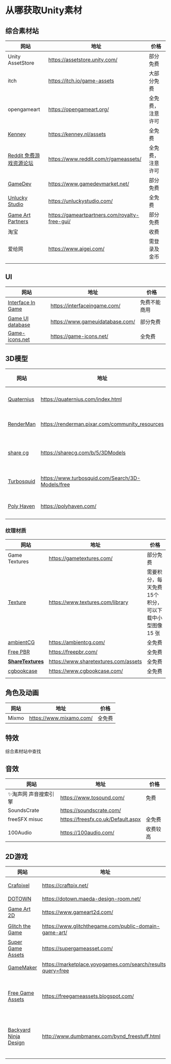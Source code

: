 # 从哪获取Unity素材

## 综合素材站

| 网站                                                         | 地址                                          | 价格             |
| ------------------------------------------------------------ | --------------------------------------------- | ---------------- |
| Unity AssetStore                                             | https://assetstore.unity.com/                 | 部分免费         |
| itch                                                         | https://itch.io/game-assets                   | 大部分免费       |
| opengameart                                                  | https://opengameart.org/                      | 全免费，注意许可 |
| [Kenney](https://kenney.nl/assets)                           | https://kenney.nl/assets                      | 全免费           |
| [Reddit 免费游戏资源论坛](https://www.reddit.com/r/gameassets/) | https://www.reddit.com/r/gameassets/          | 全免费，注意许可 |
| [GameDev](https://www.gamedevmarket.net/)                    | https://www.gamedevmarket.net/                | 部分免费         |
| [Unlucky Studio](https://unluckystudio.com/)                 | https://unluckystudio.com/                    | 全免费           |
| [Game Art Partners](https://gameartpartners.com/royalty-free-gui/) | https://gameartpartners.com/royalty-free-gui/ | 部分免费         |
| 淘宝                                                         |                                               | 收费             |
| 爱给网                                                       | https://www.aigei.com/                        | 需登录及金币     |
|                                                              |                                               |                  |

## UI

| 网站                                                | 地址                            | 价格         |
| --------------------------------------------------- | ------------------------------- | ------------ |
| [Interface In Game](https://interfaceingame.com/)   | https://interfaceingame.com/    | 免费不能商用 |
| [Game UI database](https://www.gameuidatabase.com/) | https://www.gameuidatabase.com/ | 部分免费     |
| [Game-icons.net](https://game-icons.net/)           | https://game-icons.net/         | 全免费       |



## 3D模型

| 网站                                                         | 地址                                             | 价格     |
| ------------------------------------------------------------ | ------------------------------------------------ | -------- |
| [Quaternius](https://quaternius.com/index.html)              | https://quaternius.com/index.html                | 全免费   |
| [RenderMan](https://renderman.pixar.com/community_resources) | https://renderman.pixar.com/community_resources  | 全免费   |
| [share cg](https://sharecg.com/b/5/3DModels)                 | https://sharecg.com/b/5/3DModels                 | 部分免费 |
| [Turbosquid](https://www.turbosquid.com/Search/3D-Models/free) | https://www.turbosquid.com/Search/3D-Models/free | 全免费   |
| [Poly Haven](https://polyhaven.com/)                         | https://polyhaven.com/                           | 全免费   |

### 纹理材质

| 网站                                                      | 地址                                 | 价格                                                  |
| --------------------------------------------------------- | ------------------------------------ | ----------------------------------------------------- |
| Game Textures                                             | https://gametextures.com/            | 部分免费                                              |
| [Texture](https://www.textures.com/library)               | https://www.textures.com/library     | 需要积分，每天免费 15个积分，可以下载中小型图像 15 张 |
| [ambientCG](https://ambientcg.com/)                       | https://ambientcg.com/               | 全免费                                                |
| [Free PBR](https://freepbr.com/)                          | https://freepbr.com/                 | 全免费                                                |
| **[ShareTextures](https://www.sharetextures.com/assets)** | https://www.sharetextures.com/assets | 全免费                                                |
| [cgbookcase](https://www.cgbookcase.com/)                 | https://www.cgbookcase.com/          | 全免费                                                |
|                                                           |                                      |                                                       |



## 角色及动画

| 网站  | 地址                    | 价格   |
| ----- | ----------------------- | ------ |
| Mixmo | https://www.mixamo.com/ | 全免费 |



## 特效

综合素材站中查找



## 音效

| 网站                 | 地址                               | 价格     |
| -------------------- | ---------------------------------- | -------- |
| ✨淘声网 声音搜索引擎 | https://www.tosound.com/           | 免费     |
| SoundsCrate          | https://soundscrate.com/           |          |
| freeSFX misuc        | https://freesfx.co.uk/Default.aspx | 全免费   |
| 100Audio             | https://100audio.com/              | 收费较高 |



## 2D游戏

| 网站                                                         | 地址                                                        | 价格               |
| ------------------------------------------------------------ | ----------------------------------------------------------- | ------------------ |
| [Crafpixel](https://craftpix.net/)                           | https://craftpix.net/                                       | 部分免费           |
| [DOTOWN](https://dotown.maeda-design-room.net/)              | https://dotown.maeda-design-room.net/                       | 免费               |
| [Game Art 2D](https://www.gameart2d.com/)                    | https://www.gameart2d.com/                                  | 部分免费           |
| [Glitch the Game](https://www.glitchthegame.com/public-domain-game-art/) | https://www.glitchthegame.com/public-domain-game-art/       | 全免费             |
| [Super Game Assets](https://www.supergameasset.com/)         | https://supergameasset.com/                                 | 少数免费           |
| [GameMaker](https://marketplace.yoyogames.com/search/results?query=free) | https://marketplace.yoyogames.com/search/results?query=free | 部分免费           |
| [Free Game Assets](https://freegameassets.blogspot.com/)     | https://freegameassets.blogspot.com/                        | 全免费，需标记出处 |
| [Backyard Ninja Design](http://www.dumbmanex.com/bynd_freestuff.html) | http://www.dumbmanex.com/bynd_freestuff.html                | 全免费，需标记出处 |
|                                                              |                                                             |                    |

